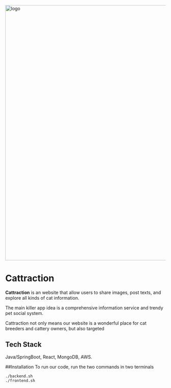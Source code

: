 <p align="left"><img width="800" alt="logo" src="https://user-images.githubusercontent.com/38336855/97132695-14c75e80-171e-11eb-997b-44e4ad28e193.png"></p>

# Cattraction

**Cattraction** is an website that allow users to share images, post texts, and explore all kinds of cat information.

The main killer app idea is a comprehensive information service and trendy pet social system.

Cattraction not only means our website is a wonderful place for cat breeders and cattery owners, but also targeted




## Tech Stack
Java/SpringBoot, React, MongoDB, AWS.

##Installation
To run our code, run the two commands in two terminals
```
./backend.sh
./frontend.sh
```
